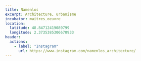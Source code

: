```yaml
---
title: Namenlos
excerpt: Architecture, urbanisme
incubator: maitres_oeuvre
location:
  latitude: 48.84712419089799 
  longitude: 2.3735385306670933
header:
  actions:
    - label: "Instagram"
      url: https://www.instagram.com/namenlos_architecture/
---
```

